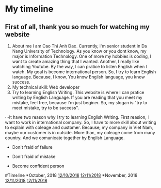 # My timeline
## First of all, thank you so much for watching my website
1. About me
I am Cao Thi Anh Dao. Currently, I'm senior student in Da Nang University of Technology.
As you know or you dont know, my major is Information Technology.
One of more my hobbies is coding, I want to create amazing thing that I wanted.
Another, I really like watching Youtube. By the way, I can pratice to listen English when I watch. 
My goal is become international person. So, I try to learn English language. Because, I know, You know English language, you know success.
2. My technical skill: Web developer
3. Try to learning English Writing.
  This website is where I can pratice writing by English Language. If you are reading that you meet my mistake, feel free, because I'm just beginer. So, my slogan is "try to meet mistake, try to be success".

⋅⋅⋅It have two reason why I try to learning English Writing. First reasion, I want to work in international company. So, I have to more skill about writing to explain with coleage and customer. Because, my company in Viet Nam, maybe our customer is in outside. More than, my coleage come from many country. And we comunicate together by English Language.


* Don't fraid of failure
- Don't fraid of mistake
+ Become confident person

#Timeline
*October, 2018
[12/10/2018](https://www.google.com)
[12/11/2018](https://www.google.com)
*November, 2018
[12/11/2018](https://www.google.com)
[12/11/2018](https://www.google.com)
